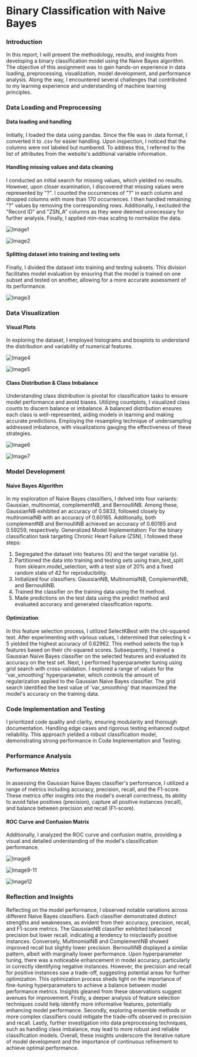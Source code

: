 # Binary Classification with Naive Bayes


### Introduction
In this report, I will present the
methodology, results, and insights from
developing a binary classification model
using the Naive Bayes algorithm. The
objective of this assignment was to gain
hands-on experience in data loading,
preprocessing, visualization, model
development, and performance analysis.
Along the way, I encountered several
challenges that contributed to my learning
experience and understanding of machine
learning principles.

### Data Loading and Preprocessing
#### Data loading and handling
Initially, I loaded the data using pandas.
Since the file was in .data format, I
converted it to .csv for easier handling.
Upon inspection, I noticed that the columns
were not labeled but numbered. To address
this, I referred to the list of attributes from
the website's additional variable
information.
#### Handling missing values and data cleaning
I conducted an initial search for missing
values, which yielded no results. However,
upon closer examination, I discovered that
missing values were represented by "?". I
counted the occurrences of "?" in each
column and dropped columns with more
than 170 occurrences. I then handled
remaining "?" values by removing the
corresponding rows. Additionally, I
excluded the "Record ID" and "ZSN_A"
columns as they were deemed unnecessary
for further analysis. Finally, I applied
min-max scaling to normalize the data.

![Image1](https://github.com/shivam-chavan-05/Chronic-Heart-Failure-Prediction/assets/144063863/c88bc40b-6be9-4e88-9922-038970e7b76d)

![Image2](https://github.com/shivam-chavan-05/Chronic-Heart-Failure-Prediction/assets/144063863/436b1ff9-f905-4591-bed5-c8bca56e9f72)

#### Splitting dataset into training and testing sets
Finally, I divided the dataset into training
and testing subsets. This division facilitates
model evaluation by ensuring that the model
is trained on one subset and tested on
another, allowing for a more accurate
assessment of its performance.

![Image3](https://github.com/shivam-chavan-05/Chronic-Heart-Failure-Prediction/assets/144063863/23b4ce63-459e-42b0-a758-e74d85395765)


### Data Visualization
#### Visual Plots
In exploring the dataset, I employed
histograms and boxplots to understand the
distribution and variability of numerical
features.

![Image4](https://github.com/shivam-chavan-05/Chronic-Heart-Failure-Prediction/assets/144063863/f6261169-b2b0-4ad2-93b1-a485379bc12a)

![Image5](https://github.com/shivam-chavan-05/Chronic-Heart-Failure-Prediction/assets/144063863/844f7c39-1968-4ff2-a4e3-fa49edd0381c)




#### Class Distribution & Class Imbalance
Understanding class distribution is pivotal
for classification tasks to ensure model
performance and avoid biases. Utilizing
countplots, I visualized class counts to
discern balance or imbalance. A balanced
distribution ensures each class is
well-represented, aiding models in learning
and making accurate predictions. Employing
the resampling technique of undersampling
addressed imbalance, with visualizations
gauging the effectiveness of these strategies.

![Image6](https://github.com/shivam-chavan-05/Chronic-Heart-Failure-Prediction/assets/144063863/2f1fcacf-7922-403b-9bd7-d0938e2c6225)


![Image7](https://github.com/shivam-chavan-05/Chronic-Heart-Failure-Prediction/assets/144063863/ddc97a60-2cfc-4356-9b4d-f1acde291f4a)


### Model Development
#### Naive Bayes Algorithm
In my exploration of Naive Bayes
classifiers, I delved into four variants:
Gaussian, multinomial, complementNB, and
BernoulliNB. Among these, GaussianNB
exhibited an accuracy of 0.5833, followed
closely by multinomialNB with an accuracy
of 0.60185. Additionally, both
complementNB and BernoulliNB achieved
an accuracy of 0.60185 and 0.59259,
respectively.
Generalized Model Implementation:
For the binary classification task targeting
Chronic Heart Failure (ZSN), I followed
these steps:
1. Segregated the dataset into features
(X) and the target variable (y).
2. Partitioned the data into training and
testing sets using train_test_split
from sklearn.model_selection, with a
test size of 20% and a fixed random
state of 42 for reproducibility.
3. Initialized four classifiers:
GaussianNB, MultinomialNB,
ComplementNB, and BernoulliNB.
4. Trained the classifier on the training
data using the fit method.
5. Made predictions on the test data
using the predict method and
evaluated accuracy and generated
classification reports.
#### Optimization
In this feature selection process, I utilized
SelectKBest with the chi-squared test. After
experimenting with various values, I
determined that selecting k = 5 yielded the
highest accuracy of 0.62962. This method
selects the top k features based on their
chi-squared scores. Subsequently, I trained a
Gaussian Naive Bayes classifier on the
selected features and evaluated its accuracy
on the test set.
Next, I performed hyperparameter tuning
using grid search with cross-validation. I
explored a range of values for the
'var_smoothing' hyperparameter, which
controls the amount of regularization
applied to the Gaussian Naive Bayes
classifier. The grid search identified the best
value of 'var_smoothing' that maximized the
model's accuracy on the training data.
### Code Implementation and Testing
I prioritized code quality and clarity,
ensuring modularity and thorough
documentation. Handling edge cases and
rigorous testing enhanced output reliability.
This approach yielded a robust classification
model, demonstrating strong performance in
Code Implementation and Testing.
### Performance Analysis
#### Performance Metrics
In assessing the Gaussian Naive Bayes
classifier's performance, I utilized a range of
metrics including accuracy, precision, recall,
and the F1-score. These metrics offer
insights into the model's overall correctness,
its ability to avoid false positives
(precision), capture all positive instances
(recall), and balance between precision and
recall (F1-score).
#### ROC Curve and Confusion Matrix
Additionally, I analyzed the ROC curve and
confusion matrix, providing a visual and
detailed understanding of the model's
classification performance.

![Image8](https://github.com/shivam-chavan-05/Chronic-Heart-Failure-Prediction/assets/144063863/3188a3b0-6893-459d-b8f9-a142c66fe990)

![Image9-11](https://github.com/shivam-chavan-05/Chronic-Heart-Failure-Prediction/assets/144063863/abd410c6-9399-47a3-977c-f9758b998fbf)

![Image12](https://github.com/shivam-chavan-05/Chronic-Heart-Failure-Prediction/assets/144063863/6a662fa8-a384-4cbd-ad71-65af50bad2a4)

### Reflection and Insights
Reflecting on the model performance, I
observed notable variations across different
Naive Bayes classifiers. Each classifier
demonstrated distinct strengths and
weaknesses, as evident from their accuracy,
precision, recall, and F1-score metrics. The
GaussianNB classifier exhibited balanced
precision but lower recall, indicating a
tendency to misclassify positive instances.
Conversely, MultinomialNB and
ComplementNB showed improved recall but
slightly lower precision. BernoulliNB
displayed a similar pattern, albeit with
marginally lower performance.
Upon hyperparameter tuning, there was a
noticeable enhancement in model accuracy,
particularly in correctly identifying negative
instances. However, the precision and recall
for positive instances saw a trade-off,
suggesting potential areas for further
optimization. This optimization process
sheds light on the importance of fine-tuning
hyperparameters to achieve a balance
between model performance metrics.
Insights gleaned from these observations
suggest avenues for improvement. Firstly, a
deeper analysis of feature selection
techniques could help identify more
informative features, potentially enhancing
model performance. Secondly, exploring
ensemble methods or more complex
classifiers could mitigate the trade-offs
observed in precision and recall. Lastly,
further investigation into data preprocessing
techniques, such as handling class
imbalance, may lead to more robust and
reliable classification models. Overall, these
insights underscore the iterative nature of
model development and the importance of
continuous refinement to achieve optimal
performance.
